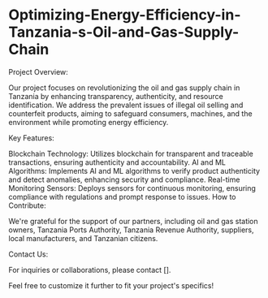 # Optimizing-Energy-Efficiency-in-Tanzania-s-Oil-and-Gas-Supply-Chain

Project Overview:

Our project focuses on revolutionizing the oil and gas supply chain in Tanzania by enhancing transparency, authenticity, and resource identification. We address the prevalent issues of illegal oil selling and counterfeit products, aiming to safeguard consumers, machines, and the environment while promoting energy efficiency.

Key Features:

Blockchain Technology: Utilizes blockchain for transparent and traceable transactions, ensuring authenticity and accountability.
AI and ML Algorithms: Implements AI and ML algorithms to verify product authenticity and detect anomalies, enhancing security and compliance.
Real-time Monitoring Sensors: Deploys sensors for continuous monitoring, ensuring compliance with regulations and prompt response to issues.
How to Contribute:


We're grateful for the support of our partners, including oil and gas station owners, Tanzania Ports Authority, Tanzania Revenue Authority, suppliers, local manufacturers, and Tanzanian citizens.

Contact Us:

For inquiries or collaborations, please contact [].

Feel free to customize it further to fit your project's specifics!
